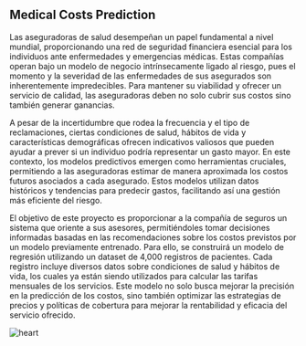 ## Medical Costs Prediction

Las aseguradoras de salud desempeñan un papel fundamental a nivel mundial, proporcionando una red de seguridad financiera esencial para los individuos ante enfermedades y emergencias médicas. Estas compañías operan bajo un modelo de negocio intrínsecamente ligado al riesgo, pues el momento y la severidad de las enfermedades de sus asegurados son inherentemente impredecibles. Para mantener su viabilidad y ofrecer un servicio de calidad, las aseguradoras deben no solo cubrir sus costos sino también generar ganancias.

A pesar de la incertidumbre que rodea la frecuencia y el tipo de reclamaciones, ciertas condiciones de salud, hábitos de vida y características demográficas ofrecen indicativos valiosos que pueden ayudar a prever si un individuo podría representar un gasto mayor. En este contexto, los modelos predictivos emergen como herramientas cruciales, permitiendo a las aseguradoras estimar de manera aproximada los costos futuros asociados a cada asegurado. Estos modelos utilizan datos históricos y tendencias para predecir gastos, facilitando así una gestión más eficiente del riesgo.

El objetivo de este proyecto es proporcionar a la compañía de seguros un sistema que oriente a sus asesores, permitiéndoles tomar decisiones informadas basadas en las recomendaciones sobre los costos previstos por un modelo previamente entrenado. Para ello, se construirá un modelo de regresión utilizando un dataset de 4,000 registros de pacientes. Cada registro incluye diversos datos sobre condiciones de salud y hábitos de vida, los cuales ya están siendo utilizados para calcular las tarifas mensuales de los servicios. Este modelo no solo busca mejorar la precisión en la predicción de los costos, sino también optimizar las estrategias de precios y políticas de cobertura para mejorar la rentabilidad y eficacia del servicio ofrecido.


![heart](notebooks/medical_cost_illustration.gif)
